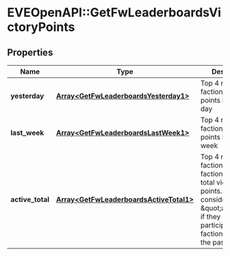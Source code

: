 # EVEOpenAPI::GetFwLeaderboardsVictoryPoints

## Properties
Name | Type | Description | Notes
------------ | ------------- | ------------- | -------------
**yesterday** | [**Array&lt;GetFwLeaderboardsYesterday1&gt;**](GetFwLeaderboardsYesterday1.md) | Top 4 ranking of factions by victory points in the past day | 
**last_week** | [**Array&lt;GetFwLeaderboardsLastWeek1&gt;**](GetFwLeaderboardsLastWeek1.md) | Top 4 ranking of factions by victory points in the past week | 
**active_total** | [**Array&lt;GetFwLeaderboardsActiveTotal1&gt;**](GetFwLeaderboardsActiveTotal1.md) | Top 4 ranking of factions active in faction warfare by total victory points. A faction is considered \&quot;active\&quot; if they have participated in faction warfare in the past 14 days. | 


